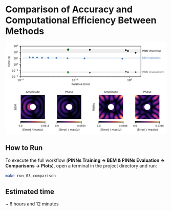 # Comparison of Accuracy and Computational Efficiency Between Methods

![comparison](figures/06_accuracy_time_error_bem_pinns.svg)

## How to Run

To execute the full workflow (**PINNs Training → BEM & PINNs Evaluation → Comparisons → Plots**), open a terminal in the project directory and run:

```bash
make run_03_comparison
```

## Estimated time

~ 6 hours and 12 minutes
